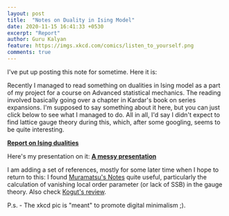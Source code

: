 ```yaml
---
layout: post
title:  "Notes on Duality in Ising Model"
date: 2020-11-15 16:41:33 +0530
excerpt: "Report"
author: Guru Kalyan
feature: https://imgs.xkcd.com/comics/listen_to_yourself.png
comments: true
---
```


I've put up posting this note for sometime. Here it is:

Recently I managed to read something on dualities in Ising model as a part of my
project for a course on Advanced statistical mechanics. The reading involved basically
going over a chapter in Kardar's book on series expansions. I'm supposed to say
something about it here, but you can just click below to see what I managed to do.
All in all, I'd say I didn't expect to find lattice gauge theory during this, which,
after some googling, seems to be quite interesting.


**<a href="https://guruzeta.github.io/sun/pdfs/notes_v1.pdf" target="_blank">
Report on Ising dualities</a>**

Here's my presentation on it:
**<a href="https://guruzeta.github.io/sun/pdfs/presentation.pdf" target="_blank">
A messy presentation</a>**

I am adding a set of references, mostly for some later time when I hope
to return to this: I found [Muramatsu's Notes](https://www.itp3.uni-stuttgart.de/downloads/Lattice_gauge_theory_SS_2009/Chapter3.pdf) quite useful, particularly the calculation
of vanishing local order parameter (or lack of SSB) in the gauge theory. Also check [Kogut's review](http://www.fulviofrisone.com/attachments/article/483/030818090032%20An%20Introduction%20To%20Lattice%20Gauge%20Theory%20And%20Spin%20Systems.pdf).


P.s. - The xkcd pic is "meant" to promote digital minimalism ;).
